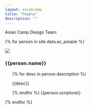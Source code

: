 ```yaml
---
layout: asiancamp
title: "People"
description: ""
---
```

Asian Camp Design Team:

{% for person in site.data.ac_people %}
<div class="media">
  <a class="pull-left">
    <img class="media-object img-rounded profile-picture" src="{{person.image}}">
  </a>
  <div class="media-body">
    <h3 class="media-heading">{{person.name}}</h3>
    <div class="media">
      <ul>
        {% for desc in person.description %}
        <p>{{desc}}</p>
        {% endfor %}
        {{person.scripture}}
      </ul>
    </div>
  </div>
</div>
{% endfor %}

